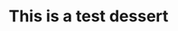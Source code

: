 ---
title: "This is a test dessert"
price: "$16.00"
category: "Desserts"
img: "src/images/menu/burrito.jpg"
desc: "Tender seared steak full of flavor with grilled peppers and onions"
---